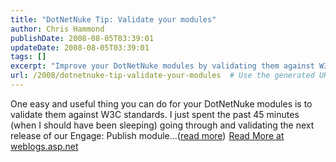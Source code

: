 ```yaml
---
title: "DotNetNuke Tip: Validate your modules"
author: Chris Hammond
publishDate: 2008-08-05T03:39:01
updateDate: 2008-08-05T03:39:01
tags: []
excerpt: "Improve your DotNetNuke modules by validating them against W3C standards. Learn how in this blog post on weblogs.asp.net."
url: /2008/dotnetnuke-tip-validate-your-modules  # Use the generated URL with year
---
```

One easy and useful thing you can do for your DotNetNuke modules is to validate them against W3C standards. I just spent the past 45 minutes (when I should have been sleeping) going through and validating the next release of our Engage: Publish module...(<a href="https://weblogs.asp.net/christoc/archive/2008/08/05/dotnetnuke-tip-validate-your-modules.aspx">read more</a>)<img src="https://weblogs.asp.net/aggbug.aspx?PostID=6484730" width="1" height="1"> <a href="https://weblogs.asp.net/christoc/archive/2008/08/05/dotnetnuke-tip-validate-your-modules.aspx">Read More at weblogs.asp.net</a>

